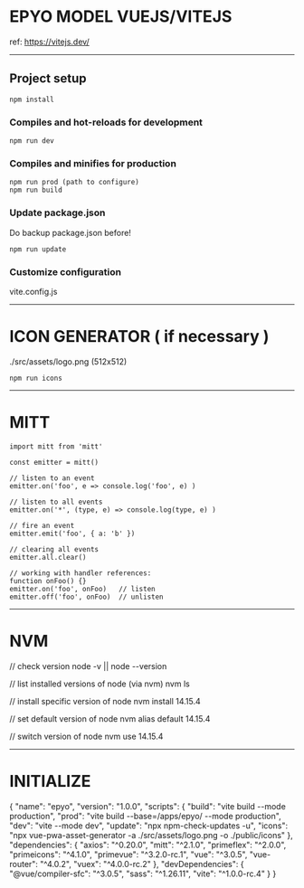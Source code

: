 
# EPYO MODEL VUEJS/VITEJS

ref: https://vitejs.dev/

---

## Project setup
```
npm install
```

### Compiles and hot-reloads for development
```
npm run dev
```

### Compiles and minifies for production
```
npm run prod (path to configure)
npm run build
```

### Update package.json
Do backup package.json before!

```
npm run update
```

### Customize configuration
vite.config.js

---

# ICON GENERATOR ( if necessary )

./src/assets/logo.png (512x512)

```
npm run icons
```

----

# MITT

```
import mitt from 'mitt'
 
const emitter = mitt()
 
// listen to an event
emitter.on('foo', e => console.log('foo', e) )
 
// listen to all events
emitter.on('*', (type, e) => console.log(type, e) )
 
// fire an event
emitter.emit('foo', { a: 'b' })
 
// clearing all events
emitter.all.clear()
 
// working with handler references:
function onFoo() {}
emitter.on('foo', onFoo)   // listen
emitter.off('foo', onFoo)  // unlisten
```

---

# NVM 
// check version
node -v || node --version

// list installed versions of node (via nvm)
nvm ls

// install specific version of node
nvm install 14.15.4

// set default version of node
nvm alias default 14.15.4

// switch version of node
nvm use 14.15.4

----

# INITIALIZE
{
  "name": "epyo",
  "version": "1.0.0",
  "scripts": {
    "build": "vite build --mode production",
    "prod": "vite build --base=/apps/epyo/ --mode production",
    "dev": "vite --mode dev",
    "update": "npx npm-check-updates -u",
    "icons": "npx vue-pwa-asset-generator -a ./src/assets/logo.png -o ./public/icons"
  },
  "dependencies": {
    "axios": "^0.20.0",
    "mitt": "^2.1.0",
    "primeflex": "^2.0.0",
    "primeicons": "^4.1.0",
    "primevue": "^3.2.0-rc.1",
    "vue": "^3.0.5",
    "vue-router": "^4.0.2",
    "vuex": "^4.0.0-rc.2"
  },
  "devDependencies": {
    "@vue/compiler-sfc": "^3.0.5",
    "sass": "^1.26.11",
    "vite": "^1.0.0-rc.4"
  }
}